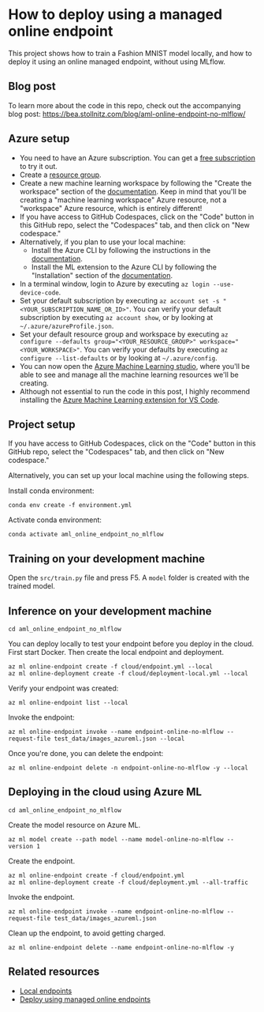 # How to deploy using a managed online endpoint

This project shows how to train a Fashion MNIST model locally, and how to deploy it using an online managed endpoint, without using MLflow. 


## Blog post

To learn more about the code in this repo, check out the accompanying blog post: https://bea.stollnitz.com/blog/aml-online-endpoint-no-mlflow/


## Azure setup

* You need to have an Azure subscription. You can get a [free subscription](https://azure.microsoft.com/en-us/free?WT.mc_id=aiml-69969-bstollnitz) to try it out.
* Create a [resource group](https://docs.microsoft.com/en-us/azure/azure-resource-manager/management/manage-resource-groups-portal?WT.mc_id=aiml-69969-bstollnitz).
* Create a new machine learning workspace by following the "Create the workspace" section of the [documentation](https://docs.microsoft.com/en-us/azure/machine-learning/quickstart-create-resources?WT.mc_id=aiml-69969-bstollnitz). Keep in mind that you'll be creating a "machine learning workspace" Azure resource, not a "workspace" Azure resource, which is entirely different!
* If you have access to GitHub Codespaces, click on the "Code" button in this GitHub repo, select the "Codespaces" tab, and then click on "New codespace."
* Alternatively, if you plan to use your local machine:
  * Install the Azure CLI by following the instructions in the [documentation](https://docs.microsoft.com/en-us/cli/azure/install-azure-cli?WT.mc_id=aiml-69969-bstollnitz).
  * Install the ML extension to the Azure CLI by following the "Installation" section of the [documentation](https://docs.microsoft.com/en-us/azure/machine-learning/how-to-configure-cli?WT.mc_id=aiml-69969-bstollnitz).
* In a terminal window, login to Azure by executing `az login --use-device-code`. 
* Set your default subscription by executing `az account set -s "<YOUR_SUBSCRIPTION_NAME_OR_ID>"`. You can verify your default subscription by executing `az account show`, or by looking at `~/.azure/azureProfile.json`.
* Set your default resource group and workspace by executing `az configure --defaults group="<YOUR_RESOURCE_GROUP>" workspace="<YOUR_WORKSPACE>"`. You can verify your defaults by executing `az configure --list-defaults` or by looking at `~/.azure/config`.
* You can now open the [Azure Machine Learning studio](https://ml.azure.com/?WT.mc_id=aiml-69969-bstollnitz), where you'll be able to see and manage all the machine learning resources we'll be creating.
* Although not essential to run the code in this post, I highly recommend installing the [Azure Machine Learning extension for VS Code](https://marketplace.visualstudio.com/items?itemName=ms-toolsai.vscode-ai).



## Project setup

If you have access to GitHub Codespaces, click on the "Code" button in this GitHub repo, select the "Codespaces" tab, and then click on "New codespace."

Alternatively, you can set up your local machine using the following steps.

Install conda environment:

```
conda env create -f environment.yml
```

Activate conda environment:

```
conda activate aml_online_endpoint_no_mlflow
```


## Training on your development machine

Open the `src/train.py` file and press F5. A `model` folder is created with the trained model.


## Inference on your development machine

```
cd aml_online_endpoint_no_mlflow
```

You can deploy locally to test your endpoint before you deploy in the cloud. First start Docker. Then create the local endpoint and deployment.

```
az ml online-endpoint create -f cloud/endpoint.yml --local
az ml online-deployment create -f cloud/deployment-local.yml --local
```

Verify your endpoint was created:

```
az ml online-endpoint list --local
```

Invoke the endpoint:

```
az ml online-endpoint invoke --name endpoint-online-no-mlflow --request-file test_data/images_azureml.json --local
```

Once you're done, you can delete the endpoint:

```
az ml online-endpoint delete -n endpoint-online-no-mlflow -y --local
```


## Deploying in the cloud using Azure ML

```
cd aml_online_endpoint_no_mlflow
```

Create the model resource on Azure ML.

```
az ml model create --path model --name model-online-no-mlflow --version 1
```

Create the endpoint.

```
az ml online-endpoint create -f cloud/endpoint.yml
az ml online-deployment create -f cloud/deployment.yml --all-traffic
```

Invoke the endpoint.

```
az ml online-endpoint invoke --name endpoint-online-no-mlflow --request-file test_data/images_azureml.json
```

Clean up the endpoint, to avoid getting charged.

```
az ml online-endpoint delete --name endpoint-online-no-mlflow -y
```

## Related resources

* [Local endpoints](https://docs.microsoft.com/en-us/azure/machine-learning/how-to-deploy-managed-online-endpoints#deploy-and-debug-locally-by-using-local-endpoints?WT.mc_id=aiml-69969-bstollnitz)
* [Deploy using managed online endpoints](https://docs.microsoft.com/en-us/azure/machine-learning/how-to-deploy-managed-online-endpoints?WT.mc_id=aiml-69969-bstollnitz)
